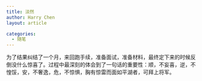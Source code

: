 ```yaml
---
title: 淡然
author: Harry Chen
layout: article

categories:
  - 随笔
---
```


  为了结果纠结了一个月，来回跑手续，准备面试，准备材料，最终定下来的时候反倒没什么惊喜了。过程中最深刻的体会到了一句话的重要性：顺，不妄喜，逆，不惶馁，安，不奢逸，危，不惊惧，胸有惊雷而面如平湖者，可拜上将军。
